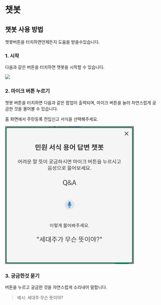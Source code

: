 # 챗봇

## 챗봇 사용 방법

챗봇버튼을 터치하면언제든지 도움을 받을수있습니다.

### 1. 시작

다음과 같은 버튼을 터치하면 챗봇을 시작할 수 있습니다.

![](https://raw.githubusercontent.com/mzux/kiosk-jeju/main/\_images/btn\_k\_chatbot\_normal.png)

### 2. 마이크 버튼 누르기

챗봇 버튼을 터치하면 다음과 같은 팝업이 출력되며, 마이크 버튼을 눌러 자연스럽게 궁금한 것을 물어볼 수 있습니다.

홈 화면에서 주민등록 전입신고 서식을 선택해주세요.

![](../.gitbook/assets/image.png)

### 3. 궁금한것 묻기

버튼을 누르고 궁금한 것을 자연스럽게 소리내어 말합니다.

> 예시: 세대주 무슨 뜻이야?
